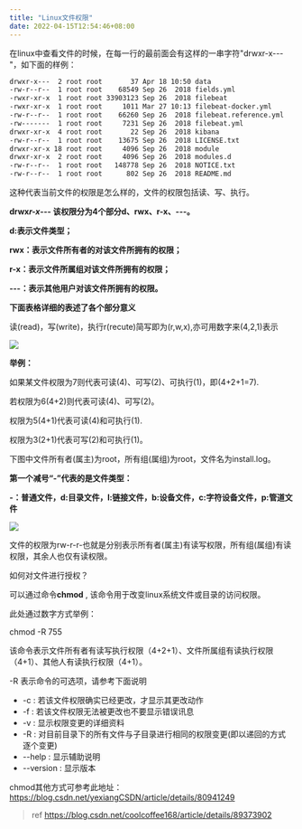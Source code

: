 ```yaml
---
title: "Linux文件权限"
date: 2022-04-15T12:54:46+08:00
---
```


在linux中查看文件的时候，在每一行的最前面会有这样的一串字符"drwxr-x---"，如下面的样例：

```bash
drwxr-x---  2 root root       37 Apr 18 10:50 data
-rw-r--r--  1 root root    68549 Sep 26  2018 fields.yml
-rwxr-xr-x  1 root root 33903123 Sep 26  2018 filebeat
-rwxr-xr-x  1 root root     1011 Mar 27 10:13 filebeat-docker.yml
-rw-r--r--  1 root root    66260 Sep 26  2018 filebeat.reference.yml
-rw-------  1 root root     7231 Sep 26  2018 filebeat.yml
drwxr-xr-x  4 root root       22 Sep 26  2018 kibana
-rw-r--r--  1 root root    13675 Sep 26  2018 LICENSE.txt
drwxr-xr-x 18 root root     4096 Sep 26  2018 module
drwxr-xr-x  2 root root     4096 Sep 26  2018 modules.d
-rw-r--r--  1 root root   148778 Sep 26  2018 NOTICE.txt
-rw-r--r--  1 root root      802 Sep 26  2018 README.md
```

这种代表当前文件的权限是怎么样的，文件的权限包括读、写、执行。

**d****rwx****_r-x_\--- 该权限分为4个部分d、rwx、r-x、---。**

**d:表示文件类型；**

**rwx：表示文件所有者的对该文件所拥有的权限；**

**r-x：表示文件所属组对该文件所拥有的权限；**

**\---：表示其他用户对该文件所拥有的权限。**

**下面表格详细的表述了各个部分意义**

读\(read\)，写\(write\)，执行r\(recute\)简写即为\(r,w,x\),亦可用数字来\(4,2,1\)表示

![](https://img-blog.csdnimg.cn/20190515155004267.jpg)

**举例：**

如果某文件权限为7则代表可读\(4\)、可写\(2\)、可执行\(1\)，即\(4+2+1=7\).

若权限为6\(4+2\)则代表可读\(4\)、可写\(2\)。

权限为5\(4+1\)代表可读\(4\)和可执行\(1\).

权限为3\(2+1\)代表可写\(2\)和可执行\(1\)。

下图中文件所有者\(属主\)为root，所有组\(属组\)为root，文件名为install.log。

**第一个减号“-”代表的是文件类型：**

**\-：普通文件，d:目录文件，l:链接文件，b:设备文件，c:字符设备文件，p:管道文件**

![](https://img-blog.csdnimg.cn/20190515154912360.jpg)

文件的权限为rw-r-r-也就是分别表示所有者\(属主\)有读写权限，所有组\(属组\)有读权限，其余人也仅有读权限。

如何对文件进行授权？

可以通过命令**chmod** , 该命令用于改变linux系统文件或目录的访问权限。

此处通过数字方式举例：

chmod \-R 755

该命令表示文件所有者有读写执行权限（4+2+1）、文件所属组有读执行权限（4+1）、其他人有读执行权限（4+1）。

\-R 表示命令的可选项，请参考下面说明

- \-c : 若该文件权限确实已经更改，才显示其更改动作
- \-f : 若该文件权限无法被更改也不要显示错误讯息
- \-v : 显示权限变更的详细资料
- \-R : 对目前目录下的所有文件与子目录进行相同的权限变更\(即以递回的方式逐个变更\)
- \--help : 显示辅助说明
- \--version : 显示版本

chmod其他方式可参考此地址：<https://blog.csdn.net/yexiangCSDN/article/details/80941249>

>ref https://blog.csdn.net/coolcoffee168/article/details/89373902